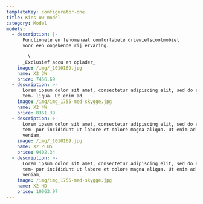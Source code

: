 ```yaml
---
templateKey: configurator-one
title: Kies uw model
category: Model
models:
  - description: |-
      Functionele en fenomenaal comfortabele driewielscootmobiel
      voor een ongekende rij ervaring.

      __\
      _Exclusief accu en oplader_
    image: /img/_1010169.jpg
    name: X2 3W
    price: 7456.69
  - description: >-
      Lorem ipsum dolor sit amet, consectetur adipiscing elit, sed do eiusmod
      tem- liqua. Ut enim ad
    image: /img/img_1755-med-skygge.jpg
    name: X2 4W
    price: 8361.39
  - description: >-
      Lorem ipsum dolor sit amet, consectetur adipiscing elit, sed do eiusmod
      tem- por incididunt ut labore et dolore magna aliqua. Ut enim ad minim
      veniam,
    image: /img/_1010169.jpg
    name: X2 PLUS
    price: 9402.34
  - description: >-
      Lorem ipsum dolor sit amet, consectetur adipiscing elit, sed do eiusmod
      tem- por incididunt ut labore et dolore magna aliqua. Ut enim ad minim
      veniam,
    image: /img/img_1755-med-skygge.jpg
    name: X2 HD
    price: 10063.97
---
```


